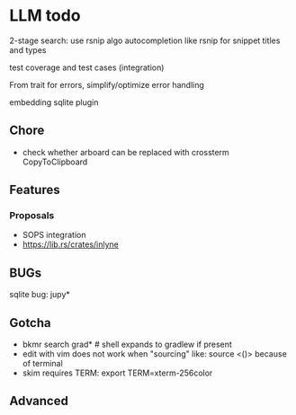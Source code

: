 # LLM todo

2-stage search: use rsnip algo
autocompletion like rsnip for snippet titles and types

test coverage and test cases (integration)

From trait for errors, simplify/optimize error handling

embedding sqlite plugin

## Chore
- check whether arboard can be replaced with crossterm CopyToClipboard

## Features

### Proposals
- SOPS integration
- https://lib.rs/crates/inlyne

## BUGs
sqlite bug: jupy*


## Gotcha
- bkmr search grad*  # shell expands to gradlew if present
- edit with vim does not work when "sourcing" like: source <()> because of terminal
- skim requires TERM: export TERM=xterm-256color


## Advanced
